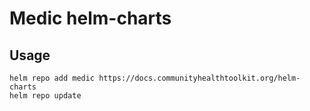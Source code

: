 # Medic helm-charts

## Usage

```
helm repo add medic https://docs.communityhealthtoolkit.org/helm-charts
helm repo update
```
